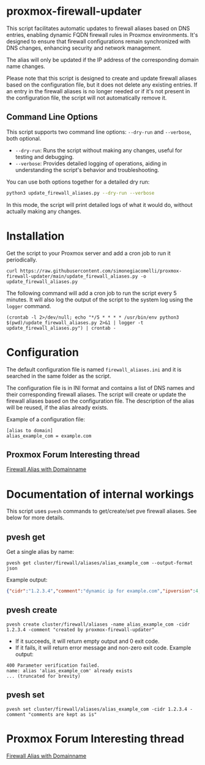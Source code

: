 # proxmox-firewall-updater
This script facilitates automatic updates to firewall aliases based on DNS entries, enabling dynamic FQDN firewall rules in Proxmox environments. It's designed to ensure that firewall configurations remain synchronized with DNS changes, enhancing security and network management.

The alias will only be updated if the IP address of the corresponding domain name changes.

Please note that this script is designed to create and update firewall aliases based on the configuration file, but it does not delete any existing entries. 
If an entry in the firewall aliases is no longer needed or if it's not present in the configuration file, 
the script will not automatically remove it. 

## Command Line Options

This script supports two command line options: `--dry-run` and `--verbose`, both optional.

- `--dry-run`: Runs the script without making any changes, useful for testing and debugging.
- `--verbose`: Provides detailed logging of operations, aiding in understanding the script's behavior and troubleshooting.

You can use both options together for a detailed dry run:

```bash
python3 update_firewall_aliases.py --dry-run --verbose
```

In this mode, the script will print detailed logs of what it would do, without actually making any changes.


# Installation

Get the script to your Proxmox server and add a cron job to run it periodically.

```
curl https://raw.githubusercontent.com/simonegiacomelli/proxmox-firewall-updater/main/update_firewall_aliases.py -o update_firewall_aliases.py
```

The following command will add a cron job to run the script every 5 minutes. 
It will also log the output of the script to the system log using the `logger` command.

```
(crontab -l 2>/dev/null; echo "*/5 * * * * /usr/bin/env python3 $(pwd)/update_firewall_aliases.py 2>&1 | logger -t update_firewall_aliases.py") | crontab -
```



# Configuration

The default configuration file is named `firewall_aliases.ini` and it is searched in the same folder as the script.

The configuration file is in INI format and contains a list of DNS names and their corresponding firewall aliases.
The script will create or update the firewall aliases based on the configuration file.
The description of the alias will be reused, if the alias already exists.

Example of a configuration file:

```
[alias to domain]
alias_example_com = example.com 
```

[//]: # (You can specify the full path of the configuration file using `-ini` option.)

[//]: # (`update_firewall_aliases.py -ini /root/my_custom_config.ini`)

## Proxmox Forum Interesting thread
[Firewall Alias with Domainname](https://forum.proxmox.com/threads/firewall-alias-with-domainname.43036/)

# Documentation of internal workings

This script uses `pvesh` commands to get/create/set pve firewall aliases.
See below for more details.

## pvesh get
Get a single alias by name:

`pvesh get cluster/firewall/aliases/alias_example_com --output-format json`

Example output:

```json
{"cidr":"1.2.3.4","comment":"dynamic ip for example.com","ipversion":4,"name":"alias_example_com"}
```

## pvesh create
`pvesh create cluster/firewall/aliases -name alias_example_com -cidr 1.2.3.4 -comment "created by proxmox-firewall-updater"`
- If it succeeds, it will return empty output and 0 exit code.
- If it fails, it will return error message and non-zero exit code.
Example output:
```
400 Parameter verification failed.
name: alias 'alias_example_com' already exists
... (truncated for brevity)
```

## pvesh set
`pvesh set cluster/firewall/aliases/alias_example_com -cidr 1.2.3.4 -comment "comments are kept as is"`


# Proxmox Forum Interesting thread
[Firewall Alias with Domainname](https://forum.proxmox.com/threads/firewall-alias-with-domainname.43036/)
